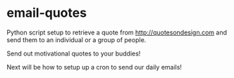# email-quotes
Python script setup to retrieve a quote from http://quotesondesign.com and send them to an individual or a group of people.

Send out motivational quotes to your buddies!

Next will be how to setup up a cron to send our daily emails!